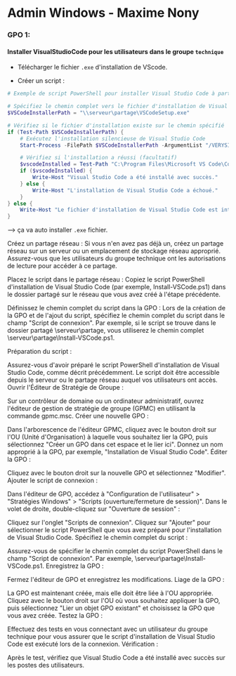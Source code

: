 # Admin Windows - Maxime Nony

### GPO 1: 

#### Installer VisualStudioCode pour les utilisateurs dans le groupe `technique`

- Télécharger le fichier `.exe` d'installation de VScode. 

- Créer un script : 
``` ps1
# Exemple de script PowerShell pour installer Visual Studio Code à partir d'un fichier .exe partagé

# Spécifiez le chemin complet vers le fichier d'installation de Visual Studio Code (VSCodeSetup.exe)
$VSCodeInstallerPath = "\\serveur\partage\VSCodeSetup.exe"

# Vérifiez si le fichier d'installation existe sur le chemin spécifié
if (Test-Path $VSCodeInstallerPath) {
    # Exécutez l'installation silencieuse de Visual Studio Code
    Start-Process -FilePath $VSCodeInstallerPath -ArgumentList "/VERYSILENT /NORESTART" -Wait

    # Vérifiez si l'installation a réussi (facultatif)
    $vscodeInstalled = Test-Path "C:\Program Files\Microsoft VS Code\Code.exe"
    if ($vscodeInstalled) {
        Write-Host "Visual Studio Code a été installé avec succès."
    } else {
        Write-Host "L'installation de Visual Studio Code a échoué."
    }
} else {
    Write-Host "Le fichier d'installation de Visual Studio Code est introuvable. Veuillez vérifier le chemin."
}

```
--> ça va auto installer `.exe` fichier.

Créez un partage réseau : Si vous n'en avez pas déjà un, créez un partage réseau sur un serveur ou un emplacement de stockage réseau approprié. Assurez-vous que les utilisateurs du groupe technique ont les autorisations de lecture pour accéder à ce partage.

Placez le script dans le partage réseau : Copiez le script PowerShell d'installation de Visual Studio Code (par exemple, Install-VSCode.ps1) dans le dossier partagé sur le réseau que vous avez créé à l'étape précédente.

Définissez le chemin complet du script dans la GPO : Lors de la création de la GPO et de l'ajout du script, spécifiez le chemin complet du script dans le champ "Script de connexion". Par exemple, si le script se trouve dans le dossier partagé \\serveur\partage, vous utiliserez le chemin complet \\serveur\partage\Install-VSCode.ps1.


Préparation du script :

Assurez-vous d'avoir préparé le script PowerShell d'installation de Visual Studio Code, comme décrit précédemment. Le script doit être accessible depuis le serveur ou le partage réseau auquel vos utilisateurs ont accès.
Ouvrir l'Éditeur de Stratégie de Groupe :

Sur un contrôleur de domaine ou un ordinateur administratif, ouvrez l'éditeur de gestion de stratégie de groupe (GPMC) en utilisant la commande gpmc.msc.
Créer une nouvelle GPO :

Dans l'arborescence de l'éditeur GPMC, cliquez avec le bouton droit sur l'OU (Unité d'Organisation) à laquelle vous souhaitez lier la GPO, puis sélectionnez "Créer un GPO dans cet espace et le lier ici". Donnez un nom approprié à la GPO, par exemple, "Installation de Visual Studio Code".
Éditer la GPO :

Cliquez avec le bouton droit sur la nouvelle GPO et sélectionnez "Modifier".
Ajouter le script de connexion :

Dans l'éditeur de GPO, accédez à "Configuration de l'utilisateur" > "Stratégies Windows" > "Scripts (ouverture/fermeture de session)".
Dans le volet de droite, double-cliquez sur "Ouverture de session" :

Cliquez sur l'onglet "Scripts de connexion".
Cliquez sur "Ajouter" pour sélectionner le script PowerShell que vous avez préparé pour l'installation de Visual Studio Code.
Spécifiez le chemin complet du script :

Assurez-vous de spécifier le chemin complet du script PowerShell dans le champ "Script de connexion". Par exemple, \\serveur\partage\Install-VSCode.ps1.
Enregistrez la GPO :

Fermez l'éditeur de GPO et enregistrez les modifications.
Liage de la GPO :

La GPO est maintenant créée, mais elle doit être liée à l'OU appropriée. Cliquez avec le bouton droit sur l'OU où vous souhaitez appliquer la GPO, puis sélectionnez "Lier un objet GPO existant" et choisissez la GPO que vous avez créée.
Testez la GPO :

Effectuez des tests en vous connectant avec un utilisateur du groupe technique pour vous assurer que le script d'installation de Visual Studio Code est exécuté lors de la connexion.
Vérification :

Après le test, vérifiez que Visual Studio Code a été installé avec succès sur les postes des utilisateurs.
